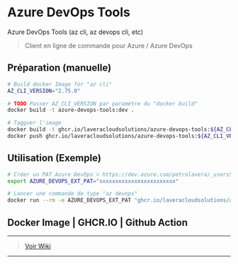 # Azure DevOps Tools

Azure DevOps Tools (az cli, az devops cli, etc) 

> Client en ligne de commande pour Azure / Azure DevOps

## Préparation (manuelle)

```bash
# Build docker Image for "az cli"
AZ_CLI_VERSION="2.75.0"

# TODO Passer AZ_CLI_VERSION par paramètre du "docker build"
docker build -t azure-devops-tools:dev .

# Tagguer l'image
docker build -t ghcr.io/laveracloudsolutions/azure-devops-tools:${AZ_CLI_VERSION} .
docker push ghcr.io/laveracloudsolutions/azure-devops-tools:${AZ_CLI_VERSION}
```

## Utilisation (Exemple)

```bash
# Créer un PAT Azure DevOps > https://dev.azure.com/petrolavera/_usersSettings/tokens
export AZURE_DEVOPS_EXT_PAT="xxxxxxxxxxxxxxxxxxxxxxxx"

# Lancer une commande de type "az devops"
docker run --rm -e AZURE_DEVOPS_EXT_PAT "ghcr.io/laveracloudsolutions/azure-devops-tools:latest" //bin/bash -c "az devops --help"

```

## Docker Image | GHCR.IO | Github Action
___
> [Voir Wiki](https://dev.azure.com/petrolavera/ArchitectureApplicative/_wiki/wikis/Architecture%20applicative/340/Images-Docker-(-GitHub))
___